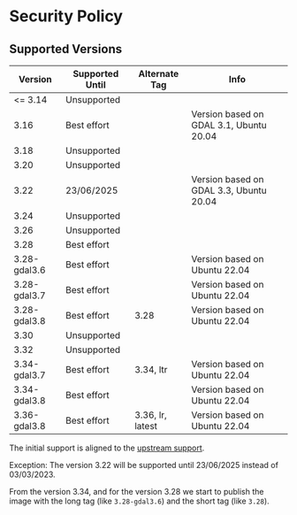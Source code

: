 # Security Policy

## Supported Versions

| Version      | Supported Until | Alternate Tag    | Info                                    |
| ------------ | --------------- | ---------------- | --------------------------------------- |
| <= 3.14      | Unsupported     |                  |                                         |
| 3.16         | Best effort     |                  | Version based on GDAL 3.1, Ubuntu 20.04 |
| 3.18         | Unsupported     |                  |                                         |
| 3.20         | Unsupported     |                  |                                         |
| 3.22         | 23/06/2025      |                  | Version based on GDAL 3.3, Ubuntu 20.04 |
| 3.24         | Unsupported     |                  |                                         |
| 3.26         | Unsupported     |                  |                                         |
| 3.28         | Best effort     |                  |                                         |
| 3.28-gdal3.6 | Best effort     |                  | Version based on Ubuntu 22.04           |
| 3.28-gdal3.7 | Best effort     |                  | Version based on Ubuntu 22.04           |
| 3.28-gdal3.8 | Best effort     | 3.28             | Version based on Ubuntu 22.04           |
| 3.30         | Unsupported     |                  |                                         |
| 3.32         | Unsupported     |                  |                                         |
| 3.34-gdal3.7 | Best effort     | 3.34, ltr        | Version based on Ubuntu 22.04           |
| 3.34-gdal3.8 | Best effort     |                  | Version based on Ubuntu 22.04           |
| 3.36-gdal3.8 | Best effort     | 3.36, lr, latest | Version based on Ubuntu 22.04           |

The initial support is aligned to the [upstream support](https://www.qgis.org/en/site/getinvolved/development/roadmap.html#release-schedule).

Exception: The version 3.22 will be supported until 23/06/2025 instead of 03/03/2023.

From the version 3.34, and for the version 3.28 we start to publish the image with the long tag (like `3.28-gdal3.6`) and the short tag (like `3.28`).
